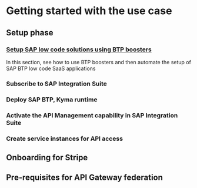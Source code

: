 # Getting started with the use case

## Setup phase

### [Setup SAP low code solutions using BTP boosters](https://github.com/SAP-docs/btp-cloud-platform/blob/main/docs/30-development/boosters-fb1b561.md)
In this section, see how to use BTP boosters and then automate the setup of SAP BTP low code SaaS applications
### Subscribe to SAP Integration Suite
### Deploy SAP BTP, Kyma runtime
### Activate the API Management capability in SAP Integration Suite
### Create service instances for API access 

## Onboarding for Stripe

## Pre-requisites for API Gateway federation
